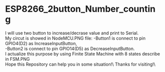 # ESP8266_2button_Number_counting
I will use two button to increase/decrase value and print to Serial.\
My circut is showed in NodeMCU.PNG file:
-Button1 is connect to pin GPIO4(D2) as IncreaseInputButton,\
-Button2 is connect to pin GPIO14(D5) as DecreaseInputButton.\
I actualize this purpose by using Finite State Machine with 8 states describe in FSM.PNG\
Hope this Repository can help you in some situation!\ 
Thanks for visiting!\
